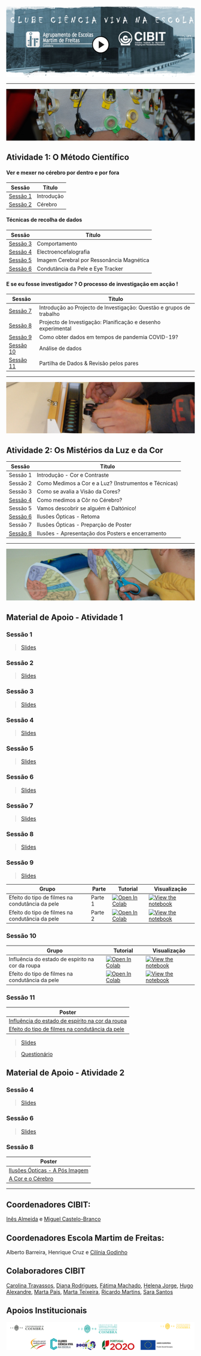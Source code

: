 [![capa](https://github.com/CIBIT-ICNAS/clube-ciencia-viva/blob/main/files/capa.png)](https://vimeo.com/503285857)

---

![capa A1](https://github.com/CIBIT-ICNAS/clube-ciencia-viva/blob/main/files/activity01.jpg)

## Atividade 1: O Método Científico

#### Ver e mexer no cérebro por dentro e por fora
| Sessão | Título |
| - | --- |
| [Sessão 1](#sessão-1) | Introdução |
| [Sessão 2](#sessão-2)| Cérebro |

#### Técnicas de recolha de dados
| Sessão | Título |
| - | --- |
| [Sessão 3](#sessão-3)| Comportamento |
| [Sessão 4](#sessão-4) | Electroencefalografia |
| [Sessão 5](#sessão-5) | Imagem Cerebral por Ressonância Magnética |
| [Sessão 6](#sessão-6) | Condutância da Pele e Eye Tracker |

#### E se eu fosse investigador ? O processo de investigação em acção !
| Sessão | Título |
| - | --- |
| [Sessão 7](#sessão-7) | Introdução ao Projecto de Investigação: Questão e grupos de trabalho |
| [Sessão 8](#sessão-8) | Projecto de Investigação: Planificação e desenho experimental|
| [Sessão 9](#sessão-9) | Como obter dados em tempos de pandemia COVID-19? |
| [Sessão 10](#sessão-10) | Análise de dados |
| [Sessão 11](#sessão-11) | Partilha de Dados & Revisão pelos pares |

---

![capa A2](https://github.com/CIBIT-ICNAS/clube-ciencia-viva/blob/main/files/activity02.jpg)

## Atividade 2: Os Mistérios da Luz e da Cor
| Sessão | Título |
| - | --- |
| Sessão 1 | Introdução - Cor e Contraste |
| Sessão 2 |Como Medimos a Cor e a Luz? (Instrumentos e Técnicas) |
| Sessão 3 |Como se avalia a Visão da Cores? |
| [Sessão 4](#sessão-4-1) | Como medimos a Côr no Cérebro? |
| Sessão 5 | Vamos descobrir se alguém é Daltónico! |
| [Sessão 6](#sessão-6-1) | Ilusões Ópticas - Retoma |
| Sessão 7 | Ilusões Ópticas - Preparção de Poster |
| [Sessão 8](#sessão-8-1) | Ilusões  - Apresentação dos Posters e encerramento|

---

![capa A2](https://github.com/CIBIT-ICNAS/clube-ciencia-viva/blob/main/files/materials.jpg)

## Material de Apoio - Atividade 1

### Sessão 1
> [Slides](activity1/slides/Lesson1Activity1.pdf)

### Sessão 2
> [Slides](activity1/slides/Lesson2Activity1.pdf)

### Sessão 3
> [Slides](activity1/slides/Lesson3Activity1.pdf)

### Sessão 4
> [Slides](activity1/slides/Lesson4Activity1.pdf)

### Sessão 5
> [Slides](activity1/slides/Lesson5Activity1.pdf)

### Sessão 6
> [Slides](activity1/slides/Lesson6Activity1.pdf)

### Sessão 7
> [Slides](activity1/slides/Lesson7Activity1.pdf)

### Sessão 8
> [Slides](activity1/slides/Lesson8Activity1.pdf)

### Sessão 9

> [Slides](activity1/slides/Lesson9Activity1.pdf)


| Grupo | Parte | Tutorial | Visualização |
| - | - | --- | ---- |
| Efeito do tipo de filmes na condutância da pele | Parte 1 | [![Open In Colab](https://colab.research.google.com/assets/colab-badge.svg)](https://colab.research.google.com/github/CIBIT-ICNAS/clube-ciencia-viva/blob/main/activity1/tutorials/SAG-sessao9-part1-group3.ipynb) | [![View the notebook](https://img.shields.io/badge/render-nbviewer-orange.svg)](https://nbviewer.jupyter.org/github/CIBIT-ICNAS/clube-ciencia-viva/blob/main/activity1/tutorials/SAG-sessao9-part1-group3.ipynb?flush_cache=true) |
| Efeito do tipo de filmes na condutância da pele | Parte 2 | [![Open In Colab](https://colab.research.google.com/assets/colab-badge.svg)](https://colab.research.google.com/github/CIBIT-ICNAS/clube-ciencia-viva/blob/main/activity1/tutorials/SAG-sessao9-part2-group3.ipynb) | [![View the notebook](https://img.shields.io/badge/render-nbviewer-orange.svg)](https://nbviewer.jupyter.org/github/CIBIT-ICNAS/clube-ciencia-viva/blob/main/activity1/tutorials/SAG-sessao9-part2-group3.ipynb?flush_cache=true) |


### Sessão 10
| Grupo | Tutorial | Visualização |
| - | --- | ---- |
| Influência do estado de espírito na cor da roupa | [![Open In Colab](https://colab.research.google.com/assets/colab-badge.svg)](https://colab.research.google.com/github/CIBIT-ICNAS/clube-ciencia-viva/blob/main/activity1/tutorials/SAG-sessao10-group1.ipynb) | [![View the notebook](https://img.shields.io/badge/render-nbviewer-orange.svg)](https://nbviewer.jupyter.org/github/CIBIT-ICNAS/clube-ciencia-viva/blob/main/activity1/tutorials/SAG-sessao10-group1.ipynb?flush_cache=true) |
| Efeito do tipo de filmes na condutância da pele | [![Open In Colab](https://colab.research.google.com/assets/colab-badge.svg)](https://colab.research.google.com/github/CIBIT-ICNAS/clube-ciencia-viva/blob/main/activity1/tutorials/SAG-sessao10-group3.ipynb) | [![View the notebook](https://img.shields.io/badge/render-nbviewer-orange.svg)](https://nbviewer.jupyter.org/github/CIBIT-ICNAS/clube-ciencia-viva/blob/main/activity1/tutorials/SAG-sessao10-group3.ipynb?flush_cache=true) |


### Sessão 11
| Poster |
| --- | 
| [Influência do estado de espírito na cor da roupa](activity1/poster/Grupo1-POSTER-sessions9-to-11-EMartimFreitas_POCH.pdf) |
| [Efeito do tipo de filmes na condutância da pele](activity1/poster/Grupo3-POSTER-sessions9-to-11-EMartimFreitas_POCH.pdf) |

> [Slides](activity1/slides/Lesson11Activity1.pdf)

> [Questionário](activity1/form/Actividade%201_questionário_geral.pdf)





## Material de Apoio - Atividade 2

### Sessão 4
> [Slides](activity2/slides/Lesson4Activity2.pdf)


### Sessão 6
> [Slides](activity2/slides/Lesson6Activity2.pdf)

### Sessão 8

| Poster |
| --- | 
| [Ilusões Ópticas - A Pós Imagem](activity2/poster/Grupo1-POSTER-sessions9-to-11-EMartimFreitas_POCH.pdf) |
| [A Cor e o Cérebro](activity2/poster/Grupo2-POSTER-sessions9-to-11-EMartimFreitas_POCH.pdf) |

---

## Coordenadores CIBIT:
[Inês Almeida](https://orcid.org/0000-0003-0230-3075) e [Miguel Castelo-Branco](https://orcid.org/0000-0003-4364-6373)

## Coordenadores Escola Martim de Freitas:

Alberto Barreira, Henrique Cruz e [Cilínia Godinho](https://www.linkedin.com/in/cil%C3%ADnia-godinho-b355b454/?originalSubdomain=pt)

## Colaboradores CIBIT
[Carolina Travassos](https://orcid.org/0000-0002-8555-9844), [Diana Rodrigues](https://orcid.org/0000-0002-6755-2841), [Fátima Machado](https://orcid.org/0000-0001-8878-1750), [Helena Jorge](https://orcid.org/0000-0003-1745-6891), [Hugo Alexandre](https://orcid.org/0000-0001-9504-6543), [Marta Pais](https://orcid.org/0000-0001-8593-0810), [Marta Teixeira](https://orcid.org/0000-0003-3647-6767), [Ricardo Martins](http://orcid.org/0000-0001-7184-185X), [Sara Santos](https://orcid.org/0000-0002-7594-4765)


## Apoios Institucionais
![logos](https://github.com/CIBIT-ICNAS/clube-ciencia-viva/blob/main/files/logos.png)
